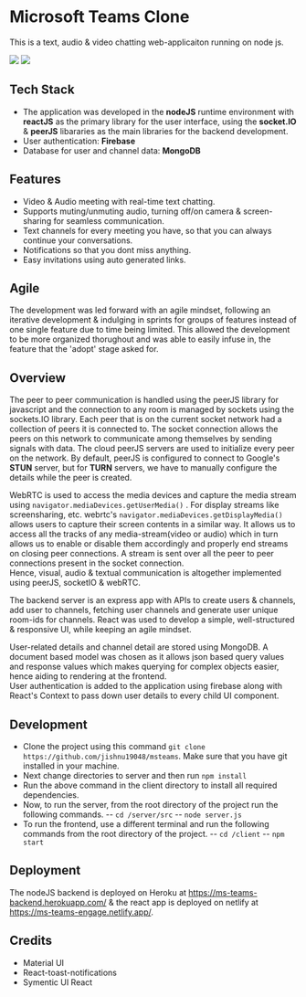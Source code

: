 # Microsoft Teams Clone

This is a text, audio & video chatting web-applicaiton running on node js.  

![](https://drive.google.com/uc?export=view&id=1fRCqmO0uHZMx8OvyAQ6qgjTuknnzsodT)
![](https://drive.google.com/uc?export=view&id=1Xj2VjnmpLYlnksoIsELmk70q0ar6WA9r)

## Tech Stack

- The application was developed in the **nodeJS** runtime environment with **reactJS** as the primary library for the user interface, using the **socket.IO** & **peerJS** libararies as the main libraries for the backend development.
- User authentication:  **Firebase**
- Database for user and channel data: **MongoDB**
 

## Features

- Video & Audio meeting with real-time text chatting.
- Supports muting/unmuting audio, turning off/on camera & screen-sharing for seamless communication.
- Text channels for every meeting you have, so that you can always continue your conversations.
- Notifications so that you dont miss anything.
- Easy invitations using auto generated links.

## Agile
The development was led forward with an agile mindset, following an iterative development & indulging in sprints for groups of features instead of one single feature due to time being limited. This allowed the development to be more organized thorughout and was able to easily infuse in, the feature that the 'adopt' stage asked for.

## Overview

The peer to peer communication is handled using the peerJS library for javascript and the connection to any room is managed by sockets using the sockets.IO library. Each peer that is on the current socket network had a collection of peers it is connected to. The socket connection allows the peers on this network to communicate among themselves by sending signals with data. The cloud peerJS servers are used to initialize every peer on the network. By default, peerJS is configured to connect to Google's **STUN** server, but for **TURN** servers, we have to manually configure the details while the peer is created.

WebRTC is used to access the media devices and capture the media stream using ``navigator.mediaDevices.getUserMedia()`` . For display streams like screensharing, etc. webrtc's ``navigator.mediaDevices.getDisplayMedia()`` allows users to capture their screen contents in a similar way. It allows us to access all the tracks of any media-stream(video or audio) which in turn allows us to enable or disable them accordingly and properly end streams on closing peer connections. A stream is sent over all the peer to peer connections present in the socket connection.  
Hence, visual, audio & textual communication is altogether implemented using peerJS, socketIO & webRTC.

The backend server is an express app with APIs to create users & channels, add user to channels, fetching user channels and generate user unique room-ids for channels. React was used to develop a simple, well-structured & responsive UI, while keeping an agile mindset.  

User-related details and channel detail are stored using MongoDB. A document based model was chosen as it allows json based query values and response values which makes querying for complex objects easier, hence aiding to rendering at the frontend.  
User authentication is added to the application using firebase along with React's Context to pass down user details to every child UI component.


## Development

- Clone the project using this command ``git clone https://github.com/jishnu19048/msteams``.
Make sure that you have git installed in your machine.
- Next change directories to server and then run ``npm install``
- Run the above command in the client directory to install all required dependencies.
- Now, to run the server, from the root directory of the project run the following commands.
-- ``cd /server/src``
-- ``node server.js``
-  To run the frontend, use a different terminal and run the following commands from the root directory of the project.
-- ``cd /client``
-- ``npm start``


## Deployment
The nodeJS backend is deployed on Heroku at https://ms-teams-backend.herokuapp.com/ & the react app is deployed on netlify at https://ms-teams-engage.netlify.app/.

## Credits
- Material UI
- React-toast-notifications
- Symentic UI React
